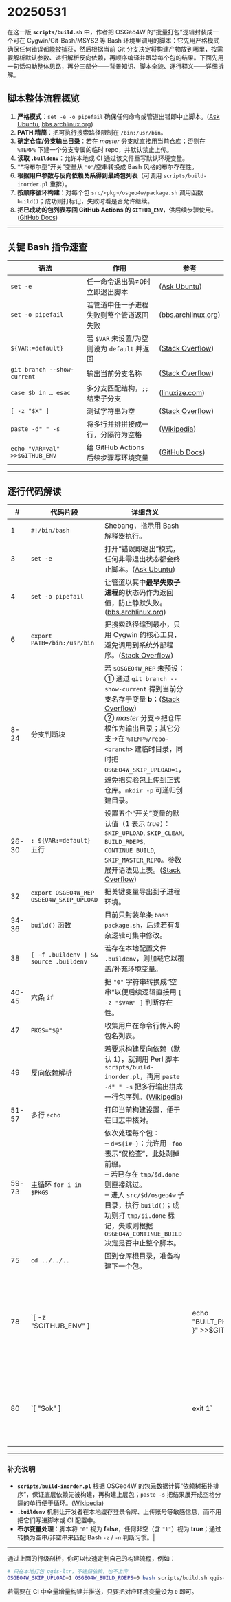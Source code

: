# 20250531
在这一版 **`scripts/build.sh`** 中，作者把 OSGeo4W 的“批量打包”逻辑封装成一个可在 Cygwin/Git-Bash/MSYS2 等 Bash 环境里调用的脚本：它先用严格模式确保任何错误都能被捕获，然后根据当前 Git 分支决定将构建产物放到哪里，按需要解析默认参数、递归解析反向依赖，再顺序编译并跟踪每个包的结果。下面先用一句话勾勒整体思路，再分三部分——背景知识、脚本全貌、逐行释义——详细拆解。

## 脚本整体流程概览

1. **严格模式**：`set -e -o pipefail` 确保任何命令或管道出错即中止脚本。([Ask Ubuntu][1], [bbs.archlinux.org][2])
2. **PATH 精简**：把可执行搜索路径限制在 `/bin:/usr/bin`。
3. **确定仓库/分支输出目录**：若在 *master* 分支就直接用当前仓库；否则在 `%TEMP%` 下建一个分支专属的临时 repo，并默认禁止上传。
4. **读取 `.buildenv`**：允许本地或 CI 通过该文件重写默认环境变量。
5. \*\*将布尔型“开关”变量从 `"0"`/空串转换成 Bash 风格的布尔存在性。
6. **根据用户参数与反向依赖关系得到最终包列表**（可调用 `scripts/build-inorder.pl` 重排）。
7. **按顺序循环构建**：对每个包 `src/<pkg>/osgeo4w/package.sh` 调用函数 `build()`；成功则打标记，失败时看是否允许继续。
8. **把已成功的包列表写回 GitHub Actions 的 `GITHUB_ENV`**，供后续步骤使用。([GitHub Docs][3])

---

## 关键 Bash 指令速查

| 语法                             | 作用                               | 参考                       |
| ------------------------------ | -------------------------------- | ------------------------ |
| `set -e`                       | 任一命令退出码≠0时立即退出脚本                 | ([Ask Ubuntu][1])        |
| `set -o pipefail`              | 若管道中任一子进程失败则整个管道返回失败             | ([bbs.archlinux.org][2]) |
| `${VAR:=default}`              | 若 `$VAR` 未设置/为空则设为 `default` 并返回 | ([Stack Overflow][4])    |
| `git branch --show-current`    | 输出当前分支名称                         | ([Stack Overflow][5])    |
| `case $b in … esac`            | 多分支匹配结构，`;;` 结束子分支               | ([linuxize.com][6])      |
| `[ -z "$X" ]`                  | 测试字符串为空                          | ([Stack Overflow][7])    |
| `paste -d" " -s`               | 将多行并排拼接成一行，分隔符为空格                | ([Wikipedia][8])         |
| `echo "VAR=val" >>$GITHUB_ENV` | 给 GitHub Actions 后续步骤写环境变量       | ([GitHub Docs][9])       |

---

## 逐行代码解读

| #     | 代码片段                                     | 详细含义                                                                                                                                                                                                                             |                                                  |                                                                         |
| ----- | ---------------------------------------- | -------------------------------------------------------------------------------------------------------------------------------------------------------------------------------------------------------------------------------- | ------------------------------------------------ | ----------------------------------------------------------------------- |
| 1     | `#!/bin/bash`                            | Shebang，指示用 Bash 解释器执行。                                                                                                                                                                                                          |                                                  |                                                                         |
| 3     | `set -e`                                 | 打开“错误即退出”模式，任何非零退出状态都会终止脚本。([Ask Ubuntu][1])                                                                                                                                                                                     |                                                  |                                                                         |
| 4     | `set -o pipefail`                        | 让管道以其中**最早失败子进程**的状态码作为返回值，防止静默失败。([bbs.archlinux.org][2])                                                                                                                                                                       |                                                  |                                                                         |
| 6     | `export PATH=/bin:/usr/bin`              | 把搜索路径缩到最小，只用 Cygwin 的核心工具，避免调用到系统外部程序。([Stack Overflow][10])                                                                                                                                                                     |                                                  |                                                                         |
| 8-24  | 分支判断块                                    | 若 `$OSGEO4W_REP` 未预设：<br>① 通过 `git branch --show-current` 得到当前分支名存于变量 **b**；([Stack Overflow][5]) <br>② *master* 分支→把仓库根作为输出目录；其它分支→在 `%TEMP%/repo-<branch>` 建临时目录，同时把 `OSGEO4W_SKIP_UPLOAD=1`，避免把实验包上传到正式仓库。`mkdir -p` 可递归创建目录。 |                                                  |                                                                         |
| 26-30 | `: ${VAR:=default}` 五行                   | 设置五个“开关”变量的默认值（1 表示 *true*）：<br>`SKIP_UPLOAD`, `SKIP_CLEAN`, `BUILD_RDEPS`, `CONTINUE_BUILD`, `SKIP_MASTER_REPO`。参数展开语法见上表。([Stack Overflow][4])                                                                                 |                                                  |                                                                         |
| 32    | `export OSGEO4W_REP OSGEO4W_SKIP_UPLOAD` | 把关键变量导出到子进程环境。                                                                                                                                                                                                                   |                                                  |                                                                         |
| 34-36 | `build()` 函数                             | 目前只封装单条 `bash package.sh`，后续若有复杂逻辑可集中修改。                                                                                                                                                                                         |                                                  |                                                                         |
| 38    | `[ -f .buildenv ] && source .buildenv`   | 若存在本地配置文件 `.buildenv`，则加载它以覆盖/补充环境变量。                                                                                                                                                                                            |                                                  |                                                                         |
| 40-45 | 六条 `if`                                  | 把 `"0"` 字符串转换成“空串”以便后续逻辑直接用 `[ -z "$VAR" ]` 判断存在性。                                                                                                                                                                               |                                                  |                                                                         |
| 47    | `PKGS="$@"`                              | 收集用户在命令行传入的包名列表。                                                                                                                                                                                                                 |                                                  |                                                                         |
| 49    | 反向依赖解析                                   | 若要求构建反向依赖（默认 1），就调用 Perl 脚本 `scripts/build-inorder.pl`，再用 `paste -d" " -s` 把多行输出拼成一行包序列。([Wikipedia][8])                                                                                                                         |                                                  |                                                                         |
| 51-57 | 多行 `echo`                                | 打印当前构建设置，便于在日志中核对。                                                                                                                                                                                                               |                                                  |                                                                         |
| 59-73 | 主循环 `for i in $PKGS`                     | 依次处理每个包：<br>‒ `d=${i#-}`：允许用 `-foo` 表示“仅检查”，此处剥掉前缀。<br>‒ 若已存在 `tmp/$d.done` 则直接跳过。<br>‒ 进入 `src/$d/osgeo4w` 子目录，执行 `build()`；成功则打 `tmp/$i.done` 标记，失败则根据 `OSGEO4W_CONTINUE_BUILD` 决定是否中止整个脚本。                                    |                                                  |                                                                         |
| 75    | `cd ../../..`                            | 回到仓库根目录，准备构建下一个包。                                                                                                                                                                                                                |                                                  |                                                                         |
| 78    | \`\[ -z "\$GITHUB\_ENV" ]                |                                                                                                                                                                                                                                  | echo "BUILT\_PKGS=\${built# }" >>\$GITHUB\_ENV\` | 在 GitHub Actions 环境下，把本轮成功包列表写入 `GITHUB_ENV` 供后续步骤引用。([GitHub Docs][9]) |
| 80    | \`\[ "\$ok" ]                            |                                                                                                                                                                                                                                  | exit 1\`                                         | 若 `ok` 变量为空（即曾有失败且未允许继续），脚本以失败状态退出。                                     |

---

### 补充说明

* **`scripts/build-inorder.pl`** 根据 OSGeo4W 的包元数据计算“依赖树拓扑排序”，保证底层依赖先被构建，再构建上层包；`paste -s` 把结果展开成空格分隔的单行便于循环。([Wikipedia][8])
* **`.buildenv`** 机制让开发者在本地缓存登录令牌、上传账号等敏感信息，而不用把它们写进脚本或 CI 配置中。
* **布尔变量处理**：脚本将 `"0"` 视为 **false**，任何非空（含 `"1"`）视为 **true**；通过转换为空串/非空串来匹配 Bash `-z` / `-n` 判断习惯。|

---

通过上面的行级剖析，你可以快速定制自己的构建流程，例如：

```bash
# 只在本地打包 qgis-ltr，不递归依赖，也不上传
OSGEO4W_SKIP_UPLOAD=1 OSGEO4W_BUILD_RDEPS=0 bash scripts/build.sh qgis-ltr
```

若需要在 CI 中全量增量构建并推送，只要把对应环境变量设为 `0` 即可。

[1]: https://askubuntu.com/questions/1167965/what-does-set-x-do-in-a-bash-script?utm_source=chatgpt.com "What does \"set -x\" do in a bash script? - Ask Ubuntu"
[2]: https://bbs.archlinux.org/viewtopic.php?id=240984&utm_source=chatgpt.com "set -uo pipefail / Creating & Modifying Packages / Arch Linux Forums"
[3]: https://docs.github.com/en/actions/writing-workflows/choosing-what-your-workflow-does/store-information-in-variables?utm_source=chatgpt.com "Store information in variables - GitHub Docs"
[4]: https://stackoverflow.com/questions/2013547/assigning-default-values-to-shell-variables-with-a-single-command-in-bash?utm_source=chatgpt.com "Assigning default values to shell variables with a single command in ..."
[5]: https://stackoverflow.com/questions/6245570/how-do-i-get-the-current-branch-name-in-git?utm_source=chatgpt.com "How do I get the current branch name in Git? - Stack Overflow"
[6]: https://linuxize.com/post/bash-case-statement/?utm_source=chatgpt.com "Bash Case Statement | Linuxize"
[7]: https://stackoverflow.com/questions/21157435/how-can-i-compare-a-string-to-multiple-correct-values-in-bash?utm_source=chatgpt.com "How can I compare a string to multiple correct values in Bash?"
[8]: https://en.wikipedia.org/wiki/Paste_%28Unix%29?utm_source=chatgpt.com "Paste (Unix)"
[9]: https://docs.github.com/en/actions/writing-workflows/choosing-what-your-workflow-does/workflow-commands-for-github-actions?utm_source=chatgpt.com "Workflow commands for GitHub Actions"
[10]: https://stackoverflow.com/questions/8950695/shell-scripting-using-a-variable-to-define-a-path?utm_source=chatgpt.com "Shell Scripting: Using a variable to define a path - Stack Overflow"
